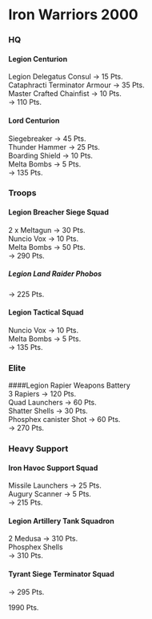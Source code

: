 # Iron Warriors 2000

### HQ  
#### Legion Centurion  
Legion Delegatus Consul -> 15 Pts.  
Cataphracti Terminator Armour -> 35 Pts.  
Master Crafted Chainfist -> 10 Pts.  
-> 110 Pts.  

#### Lord Centurion  
Siegebreaker -> 45 Pts.  
Thunder Hammer -> 25 Pts.  
Boarding Shield -> 10 Pts.  
Melta Bombs -> 5 Pts.  
-> 135 Pts.  

### Troops  
#### Legion Breacher Siege Squad  
2 x Meltagun -> 30 Pts.  
Nuncio Vox -> 10 Pts.  
Melta Bombs -> 50 Pts.  
-> 290 Pts.  

##### Legion Land Raider Phobos  
-> 225 Pts.  

#### Legion Tactical Squad  
Nuncio Vox -> 10 Pts.  
Melta Bombs -> 5 Pts.  
-> 135 Pts.  

### Elite  
####Legion Rapier Weapons Battery  
3 Rapiers -> 120 Pts.  
Quad Launchers -> 60 Pts.  
Shatter Shells -> 30 Pts.  
Phosphex canister Shot -> 60 Pts.  
-> 270 Pts.  

### Heavy Support  
#### Iron Havoc Support Squad  
Missile Launchers -> 25 Pts.  
Augury Scanner -> 5 Pts.  
-> 215 Pts.  

#### Legion Artillery Tank Squadron  
2 Medusa -> 310 Pts.  
Phosphex Shells  
-> 310 Pts.  

#### Tyrant Siege Terminator Squad  
-> 295 Pts.

1990 Pts.
